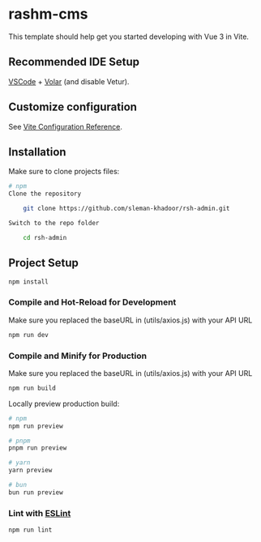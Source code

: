 # rashm-cms

This template should help get you started developing with Vue 3 in Vite.

## Recommended IDE Setup

[VSCode](https://code.visualstudio.com/) + [Volar](https://marketplace.visualstudio.com/items?itemName=Vue.volar) (and disable Vetur).

## Customize configuration

See [Vite Configuration Reference](https://vitejs.dev/config/).

## Installation

Make sure to clone projects files:

```bash
# npm
Clone the repository

    git clone https://github.com/sleman-khadoor/rsh-admin.git

Switch to the repo folder

    cd rsh-admin
```


## Project Setup

```sh
npm install
```

### Compile and Hot-Reload for Development

Make sure you replaced the baseURL in (utils/axios.js) with your API URL 

```sh
npm run dev
```

### Compile and Minify for Production

Make sure you replaced the baseURL in (utils/axios.js) with your API URL 

```sh
npm run build
```

Locally preview production build:

```bash
# npm
npm run preview

# pnpm
pnpm run preview

# yarn
yarn preview

# bun
bun run preview
```

### Lint with [ESLint](https://eslint.org/)

```sh
npm run lint
```
